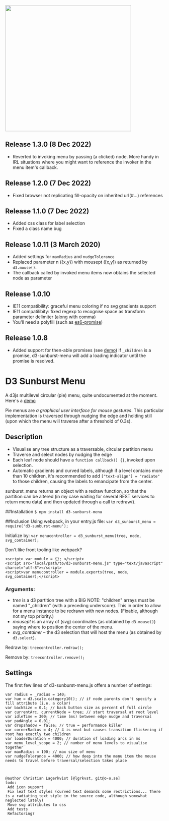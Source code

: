 <img src="https://raw.githubusercontent.com/lgrkvst/d3-sunburst-menu/master/img/observatory.jpg" width="400">

## Release 1.3.0 (8 Dec 2022)

- Reverted to invoking menu by passing (a clicked) node. More handy in IRL situations where you might want to reference the invoker in the menu item's callback.

## Release 1.2.0 (7 Dec 2022)

- Fixed browser not replicating fill-opacity on inherited url(#...) references

## Release 1.1.0 (7 Dec 2022)

- Added css class for label selection
- Fixed a class name bug

## Release 1.0.11 (3 March 2020)

- Added settings for `maxRadius` and `nudgeTolerance`
- Replaced parameter n ({x,y}) with mousept ([x,y]) as returned by `d3.mouse()`.
- The callback called by invoked menu items now obtains the selected node as parameter

## Release 1.0.10

- IE11 compatibility: graceful menu coloring if no svg gradients support
- IE11 compatilibity: fixed regexp to recognise space as transform parameter delimiter (along with comma)
- You'll need a polyfill (such as [es6-promise](https://github.com/stefanpenner/es6-promise))

## Release 1.0.8

- Added support for then-able promises (see [demo](https://rawgit.com/lgrkvst/d3-sunburst-menu/master/demo/d3-sunburst-demo.html))
  if `_children` is a promise, d3-sunburst-menu will add a loading indicator until the promise is resolved.

# D3 Sunburst Menu

A d3js multilevel circular (pie) menu, quite undocumented at the moment. Here's a [demo](https://rawgit.com/lgrkvst/d3-sunburst-menu/master/demo/d3-sunburst-demo.html)

Pie menus are _a graphical user interface for mouse gestures_. This particular implementation is traversed through nudging the edge and holding still (upon which the menu will traverse after a threshold of 0.3s).

## Description

- Visualise any tree structure as a traversable, circular partition menu
- Traverse and select nodes by nudging the edge
- Each leaf node should have a `function callback() {}`, invoked upon selection.
- Automatic gradients and curved labels, although if a level contains more than 10 children, it's recommended to add `["text-align"] = "radiate"` to those children, causing the labels to emancipate from the center.

sunburst_menu returns an object with a redraw function, so that the partition can be altered (in my case waiting for several REST services to return menu data) and then updated through a call to redraw().

##Installation
`$ npm install d3-sunburst-menu`

##Inclusion
Using webpack, in your entry.js file:
`var d3_sunburst_menu = require('d3-sunburst-menu');`

Initialize by:
`var menucontroller = d3_sunburst_menu(tree, node, svg_container);`

Don't like front tooling like webpack?

```
<script> var module = {}; </script>
<script src="local/path/to/d3-sunburst-menu.js" type="text/javascript" charset="utf-8"></script>
<script>var menucontroller = module.exports(tree, node, svg_container);</script>
```

### Arguments:

- _tree_ is a d3 partition tree with a BIG NOTE: "children" arrays must be named "\_children" (with a preceding underscore). This in order to allow for a menu instance to be redrawn with new nodes. (Fixable, although not my top priority.)
- _mousept_ is an array of (svg) coordinates (as obtained by `d3.mouse()`) saying where to position the center of the menu.
- _svg_container_ – the d3 selection that will host the menu (as obtained by `d3.select`).

Redraw by:
`treecontroller.redraw();`

Remove by:
`treecontroller.remove();`

## Settings

The first few lines of d3-sunburst-menu.js offers a number of settings:

    var radius = _radius = 140;
    var hue = d3.scale.category10(); // if node parents don't specify a fill attribute (i.e. a color)
    var backSize = 0.1; // back button size as percent of full circle
    var currentArc, currentNode = tree; // start traversal at root level
    var idleTime = 300; // time (ms) between edge nudge and traversal
    var padAngle = 0.01;
    var dropshadow = false; // true = performance killer
    var cornerRadius = 4; // 4 is neat but causes transition flickering if root has exactly two children
    var loaderDuration = 4000; // duration of loading arcs in ms
    var menu_level_scope = 2; // number of menu levels to visualise together
    var maxRadius = 190; // max size of menu
    var nudgeTolerance = 4000; // how deep into the menu item the mouse needs to travel before traversal/selection takes place



    @author Christian Lagerkvist [@lgrkvst, git@o-o.se]
    todo:
     Add icon support
     Fix leaf text styles (curved text demands some restrictions... There is a radiating text style in the source code, although somewhat neglected lately)
     Move svg attributes to css
     Add tests
     Refactoring?
